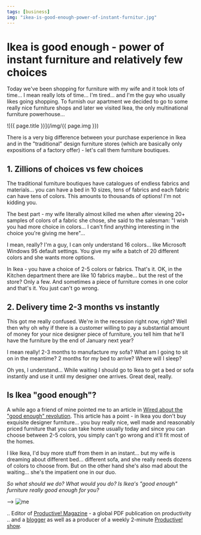 ```yaml
---
tags: [business]
img: "ikea-is-good-enough-power-of-instant-furnitur.jpg"
---
```


# Ikea is good enough - power of instant furniture and relatively few choices


Today we've been shopping for furniture with my wife and it took lots of time... I mean really lots of time... I'm tired... and I'm the guy who usually likes going shopping. To furnish our apartment we decided to go to some really nice furniture shops and later we visited Ikea, the only multinational furniture powerhouse...

<!--More-->

![{{ page.title }}](/img/{{ page.img }})

There is a very big difference between your purchase experience in Ikea and in the "traditional" design furniture stores (which are basically only expositions of a factory offer) - let's call them furniture boutiques.

## 1. Zillions of choices vs few choices

The traditional furniture boutiques have catalogues of endless fabrics and materials... you can have a bed in 10 sizes, tens of fabrics and each fabric can have tens of colors. This amounts to thousands of options! I'm not kidding you.

The best part - my wife literally almost killed me when after viewing 20+ samples of colors of a fabric she chose, she said to the salesman: "I wish you had more choice in colors... I can't find anything interesting in the choice you're giving me here"...

I mean, really? I'm a guy, I can only understand 16 colors... like Microsoft Windows 95 default settings. You give my wife a batch of 20 different colors and she wants more options.

In Ikea - you have a choice of 2-5 colors or fabrics. That's it. OK, in the Kitchen department there are like 10 fabrics maybe... but the rest of the store? Only a few. And sometimes a piece of furniture comes in one color and that's it. You just can't go wrong.

## 2. Delivery time 2-3 months vs instantly

This got me really confused. We're in the recession right now, right? Well then why oh why if there is a customer willing to pay a substantial amount of money for your nice designer piece of furniture, you tell him that he'll have the furniture by the end of January next year?

I mean really! 2-3 months to manufacture my sofa? What am I going to sit on in the meantime? 2 months for my bed to arrive? Where will I sleep?

Oh yes, I understand... While waiting I should go to Ikea to get a bed or sofa instantly and use it until my designer one arrives. Great deal, really.

## Is Ikea "good enough"?

A while ago a friend of mine pointed me to an article in [Wired about the "good enough" revolution](http://www.wired.com/gadgets/miscellaneous/magazine/17-09/ff_goodenough). This article has a point - in Ikea you don't buy exquisite designer furniture... you buy really nice, well made and reasonably priced furniture that you can take home usually today and since you can choose between 2-5 colors, you simply can't go wrong and it'll fit most of the homes.

I like Ikea, I'd buy more stuff from them in an instant... but my wife is dreaming about different bed... different sofa, and she really needs dozens of colors to choose from. But on the other hand she's also mad about the waiting... she's the impatient one in our duo.

_So what should we do? What would you do? Is Ikea's "good enough" furniture really good enough for you?_

  


--> ![me](../images/me.png)   
  
.. Editor of [Productive! Magazine](http://productivemagazine.com) - a global PDF publication on productivity  
.. and a [blogger](http://michaelnozbe.com) as well as a producer of a weekly 2-minute [Productive! show](http://productiveshow.com). 

  



[n]: https://michael.gratis/nozbe